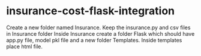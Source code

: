 # insurance-cost-flask-integration

Create a new folder named Insurance.
Keep the insurance.py and csv files in Insurance folder
Inside Insurance create a folder Flask which should have app.py file, model pkl file and a new folder Templates.
Inside templates place html file.
